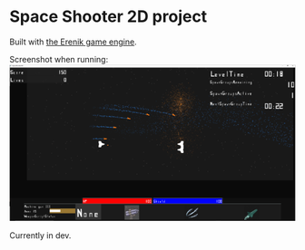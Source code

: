 Space Shooter 2D project
========================
Built with [the Erenik game engine](https://github.com/erenik/engine/).

Screenshot when running:
![alt text](https://raw.githubusercontent.com/erenik/SpaceShooter2D/master/SpaceShooter.png "Logo Title Text 1")

Currently in dev.
